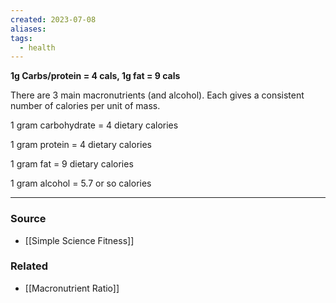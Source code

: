 ```yaml
---
created: 2023-07-08
aliases: 
tags:
  - health
---
```

**1g Carbs/protein = 4 cals, 1g fat = 9 cals**

There are 3 main macronutrients (and alcohol). Each gives a consistent number of calories per unit of mass.

1 gram carbohydrate = 4 dietary calories

1 gram protein = 4 dietary calories

1 gram fat = 9 dietary calories

1 gram alcohol = 5.7 or so calories

---

### Source
- [[Simple Science Fitness]]

### Related
- [[Macronutrient Ratio]]